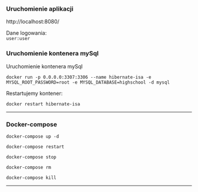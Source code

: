 ### Uruchomienie aplikacji

http://localhost:8080/

Dane logowania:</br>
`user:user`

### Uruchomienie kontenera mySql

Uruchomienie kontenera mySql 

`docker run -p 0.0.0.0:3307:3306 --name hibernate-isa -e MYSQL_ROOT_PASSWORD=root -e MYSQL_DATABASE=highschool -d mysql`

Restartujemy kontener:

`docker restart hibernate-isa `


--------------------------
### Docker-compose

`docker-compose up -d`

`docker-compose restart`

`docker-compose stop`

`docker-compose rm`

`docker-compose kill`

-------------------------

